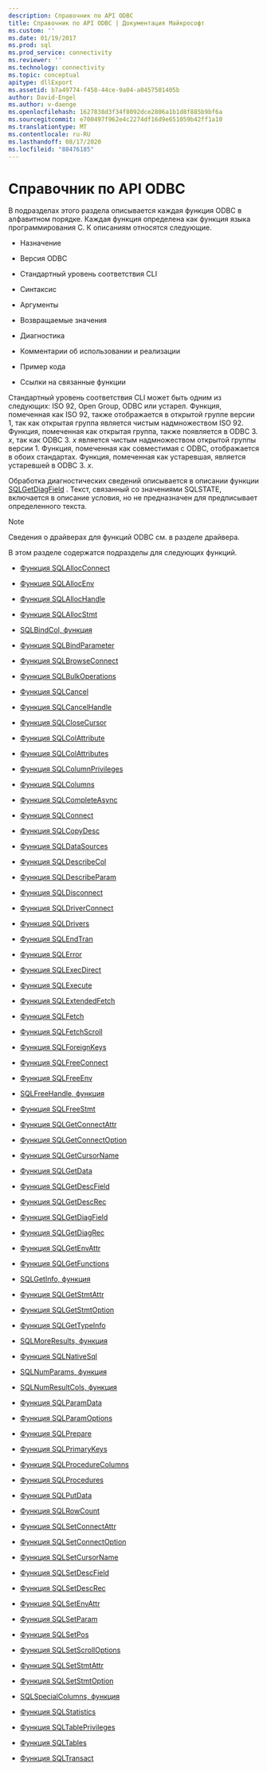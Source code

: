 ```yaml
---
description: Справочник по API ODBC
title: Справочник по API ODBC | Документация Майкрософт
ms.custom: ''
ms.date: 01/19/2017
ms.prod: sql
ms.prod_service: connectivity
ms.reviewer: ''
ms.technology: connectivity
ms.topic: conceptual
apitype: dllExport
ms.assetid: b7a49774-f458-44ce-9a04-a0457501405b
author: David-Engel
ms.author: v-daenge
ms.openlocfilehash: 1627838d3f34f8092dce2806a1b1d8f885b9bf6a
ms.sourcegitcommit: e700497f962e4c2274df16d9e651059b42ff1a10
ms.translationtype: MT
ms.contentlocale: ru-RU
ms.lasthandoff: 08/17/2020
ms.locfileid: "88476185"
---
```

# <a name="odbc-api-reference"></a>Справочник по API ODBC
В подразделах этого раздела описывается каждая функция ODBC в алфавитном порядке. Каждая функция определена как функция языка программирования C. К описаниям относятся следующие.  
  
-   Назначение  
  
-   Версия ODBC  
  
-   Стандартный уровень соответствия CLI  
  
-   Синтаксис  
  
-   Аргументы  
  
-   Возвращаемые значения  
  
-   Диагностика  
  
-   Комментарии об использовании и реализации  
  
-   Пример кода  
  
-   Ссылки на связанные функции  
  
 Стандартный уровень соответствия CLI может быть одним из следующих: ISO 92, Open Group, ODBC или устарел. Функция, помеченная как ISO 92, также отображается в открытой группе версии 1, так как открытая группа является чистым надмножеством ISO 92. Функция, помеченная как открытая группа, также появляется в ODBC 3. *x*, так как ODBC 3. *x* является чистым надмножеством открытой группы версии 1. Функция, помеченная как совместимая с ODBC, отображается в обоих стандартах. Функция, помеченная как устаревшая, является устаревшей в ODBC 3. *x*.  
  
 Обработка диагностических сведений описывается в описании функции [SQLGetDiagField](../../../odbc/reference/syntax/sqlgetdiagfield-function.md) . Текст, связанный со значениями SQLSTATE, включается в описание условия, но не предназначен для предписывает определенного текста.  
  
> [!NOTE]  
>  Сведения о драйверах для функций ODBC см. в разделе драйвера.  
  
 В этом разделе содержатся подразделы для следующих функций.  
  
-   [Функция SQLAllocConnect](../../../odbc/reference/syntax/sqlallocconnect-function.md)  
  
-   [Функция SQLAllocEnv](../../../odbc/reference/syntax/sqlallocenv-function.md)  
  
-   [Функция SQLAllocHandle](../../../odbc/reference/syntax/sqlallochandle-function.md)  
  
-   [Функция SQLAllocStmt](../../../odbc/reference/syntax/sqlallocstmt-function.md)  
  
-   [SQLBindCol, функция](../../../odbc/reference/syntax/sqlbindcol-function.md)  
  
-   [Функция SQLBindParameter](../../../odbc/reference/syntax/sqlbindparameter-function.md)  
  
-   [Функция SQLBrowseConnect](../../../odbc/reference/syntax/sqlbrowseconnect-function.md)  
  
-   [Функция SQLBulkOperations](../../../odbc/reference/syntax/sqlbulkoperations-function.md)  
  
-   [Функция SQLCancel](../../../odbc/reference/syntax/sqlcancel-function.md)  
  
-   [Функция SQLCancelHandle](../../../odbc/reference/syntax/sqlcancelhandle-function.md)  
  
-   [Функция SQLCloseCursor](../../../odbc/reference/syntax/sqlclosecursor-function.md)  
  
-   [Функция SQLColAttribute](../../../odbc/reference/syntax/sqlcolattribute-function.md)  
  
-   [Функция SQLColAttributes](../../../odbc/reference/syntax/sqlcolattributes-function.md)  
  
-   [Функция SQLColumnPrivileges](../../../odbc/reference/syntax/sqlcolumnprivileges-function.md)  
  
-   [Функция SQLColumns](../../../odbc/reference/syntax/sqlcolumns-function.md)  
  
-   [Функция SQLCompleteAsync](../../../odbc/reference/syntax/sqlcompleteasync-function.md)  
  
-   [Функция SQLConnect](../../../odbc/reference/syntax/sqlconnect-function.md)  
  
-   [Функция SQLCopyDesc](../../../odbc/reference/syntax/sqlcopydesc-function.md)  
  
-   [Функция SQLDataSources](../../../odbc/reference/syntax/sqldatasources-function.md)  
  
-   [Функция SQLDescribeCol](../../../odbc/reference/syntax/sqldescribecol-function.md)  
  
-   [Функция SQLDescribeParam](../../../odbc/reference/syntax/sqldescribeparam-function.md)  
  
-   [Функция SQLDisconnect](../../../odbc/reference/syntax/sqldisconnect-function.md)  
  
-   [Функция SQLDriverConnect](../../../odbc/reference/syntax/sqldriverconnect-function.md)  
  
-   [Функция SQLDrivers](../../../odbc/reference/syntax/sqldrivers-function.md)  
  
-   [Функция SQLEndTran](../../../odbc/reference/syntax/sqlendtran-function.md)  
  
-   [Функция SQLError](../../../odbc/reference/syntax/sqlerror-function.md)  
  
-   [Функция SQLExecDirect](../../../odbc/reference/syntax/sqlexecdirect-function.md)  
  
-   [Функция SQLExecute](../../../odbc/reference/syntax/sqlexecute-function.md)  
  
-   [Функция SQLExtendedFetch](../../../odbc/reference/syntax/sqlextendedfetch-function.md)  
  
-   [Функция SQLFetch](../../../odbc/reference/syntax/sqlfetch-function.md)  
  
-   [Функция SQLFetchScroll](../../../odbc/reference/syntax/sqlfetchscroll-function.md)  
  
-   [Функция SQLForeignKeys](../../../odbc/reference/syntax/sqlforeignkeys-function.md)  
  
-   [Функция SQLFreeConnect](../../../odbc/reference/syntax/sqlfreeconnect-function.md)  
  
-   [Функция SQLFreeEnv](../../../odbc/reference/syntax/sqlfreeenv-function.md)  
  
-   [SQLFreeHandle, функция](../../../odbc/reference/syntax/sqlfreehandle-function.md)  
  
-   [Функция SQLFreeStmt](../../../odbc/reference/syntax/sqlfreestmt-function.md)  
  
-   [Функция SQLGetConnectAttr](../../../odbc/reference/syntax/sqlgetconnectattr-function.md)  
  
-   [Функция SQLGetConnectOption](../../../odbc/reference/syntax/sqlgetconnectoption-function.md)  
  
-   [Функция SQLGetCursorName](../../../odbc/reference/syntax/sqlgetcursorname-function.md)  
  
-   [Функция SQLGetData](../../../odbc/reference/syntax/sqlgetdata-function.md)  
  
-   [Функция SQLGetDescField](../../../odbc/reference/syntax/sqlgetdescfield-function.md)  
  
-   [Функция SQLGetDescRec](../../../odbc/reference/syntax/sqlgetdescrec-function.md)  
  
-   [Функция SQLGetDiagField](../../../odbc/reference/syntax/sqlgetdiagfield-function.md)  
  
-   [Функция SQLGetDiagRec](../../../odbc/reference/syntax/sqlgetdiagrec-function.md)  
  
-   [Функция SQLGetEnvAttr](../../../odbc/reference/syntax/sqlgetenvattr-function.md)  
  
-   [Функция SQLGetFunctions](../../../odbc/reference/syntax/sqlgetfunctions-function.md)  
  
-   [SQLGetInfo, функция](../../../odbc/reference/syntax/sqlgetinfo-function.md)  
  
-   [Функция SQLGetStmtAttr](../../../odbc/reference/syntax/sqlgetstmtattr-function.md)  
  
-   [Функция SQLGetStmtOption](../../../odbc/reference/syntax/sqlgetstmtoption-function.md)  
  
-   [Функция SQLGetTypeInfo](../../../odbc/reference/syntax/sqlgettypeinfo-function.md)  
  
-   [SQLMoreResults, функция](../../../odbc/reference/syntax/sqlmoreresults-function.md)  
  
-   [Функция SQLNativeSql](../../../odbc/reference/syntax/sqlnativesql-function.md)  
  
-   [SQLNumParams, функция](../../../odbc/reference/syntax/sqlnumparams-function.md)  
  
-   [SQLNumResultCols, функция](../../../odbc/reference/syntax/sqlnumresultcols-function.md)  
  
-   [Функция SQLParamData](../../../odbc/reference/syntax/sqlparamdata-function.md)  
  
-   [Функция SQLParamOptions](../../../odbc/reference/syntax/sqlparamoptions-function.md)  
  
-   [Функция SQLPrepare](../../../odbc/reference/syntax/sqlprepare-function.md)  
  
-   [Функция SQLPrimaryKeys](../../../odbc/reference/syntax/sqlprimarykeys-function.md)  
  
-   [Функция SQLProcedureColumns](../../../odbc/reference/syntax/sqlprocedurecolumns-function.md)  
  
-   [Функция SQLProcedures](../../../odbc/reference/syntax/sqlprocedures-function.md)  
  
-   [Функция SQLPutData](../../../odbc/reference/syntax/sqlputdata-function.md)  
  
-   [Функция SQLRowCount](../../../odbc/reference/syntax/sqlrowcount-function.md)  
  
-   [Функция SQLSetConnectAttr](../../../odbc/reference/syntax/sqlsetconnectattr-function.md)  
  
-   [Функция SQLSetConnectOption](../../../odbc/reference/syntax/sqlsetconnectoption-function.md)  
  
-   [Функция SQLSetCursorName](../../../odbc/reference/syntax/sqlsetcursorname-function.md)  
  
-   [Функция SQLSetDescField](../../../odbc/reference/syntax/sqlsetdescfield-function.md)  
  
-   [Функция SQLSetDescRec](../../../odbc/reference/syntax/sqlsetdescrec-function.md)  
  
-   [Функция SQLSetEnvAttr](../../../odbc/reference/syntax/sqlsetenvattr-function.md)  
  
-   [Функция SQLSetParam](../../../odbc/reference/syntax/sqlsetparam-function.md)  
  
-   [Функция SQLSetPos](../../../odbc/reference/syntax/sqlsetpos-function.md)  
  
-   [Функция SQLSetScrollOptions](../../../odbc/reference/syntax/sqlsetscrolloptions-function.md)  
  
-   [Функция SQLSetStmtAttr](../../../odbc/reference/syntax/sqlsetstmtattr-function.md)  
  
-   [Функция SQLSetStmtOption](../../../odbc/reference/syntax/sqlsetstmtoption-function.md)  
  
-   [SQLSpecialColumns, функция](../../../odbc/reference/syntax/sqlspecialcolumns-function.md)  
  
-   [Функция SQLStatistics](../../../odbc/reference/syntax/sqlstatistics-function.md)  
  
-   [Функция SQLTablePrivileges](../../../odbc/reference/syntax/sqltableprivileges-function.md)  
  
-   [Функция SQLTables](../../../odbc/reference/syntax/sqltables-function.md)  
  
-   [Функция SQLTransact](../../../odbc/reference/syntax/sqltransact-function.md)
